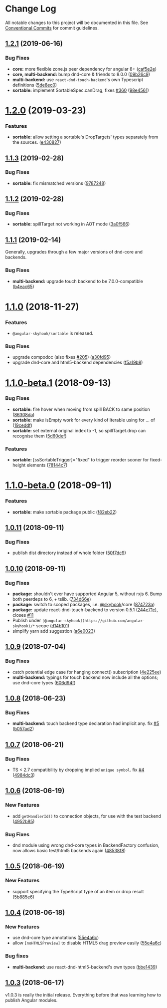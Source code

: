 # Change Log

All notable changes to this project will be documented in this file.
See [Conventional Commits](https://conventionalcommits.org) for commit guidelines.

## [1.2.1](https://github.com/cormacrelf/angular-skyhook/compare/v1.2.0...v1.2.1) (2019-06-16)


### Bug Fixes

* **core:** more flexible zone.js peer dependency for angular 8+ ([caf5e2e](https://github.com/cormacrelf/angular-skyhook/commit/caf5e2e))
* **core, multi-backend:** bump dnd-core & friends to 8.0.0 ([09b26c9](https://github.com/cormacrelf/angular-skyhook/commit/09b26c9))
* **multi-backend:** use `react-dnd-touch-backend`'s own Typescript definitions ([5de8ec0](https://github.com/cormacrelf/angular-skyhook/commit/5de8ec0))
* **sortable:** implement SortableSpec.canDrag, fixes [#360](https://github.com/cormacrelf/angular-skyhook/issues/360) ([98e4561](https://github.com/cormacrelf/angular-skyhook/commit/98e4561))





# [1.2.0](https://github.com/cormacrelf/angular-skyhook/compare/v1.1.3...v1.2.0) (2019-03-23)


### Features

* **sortable:** allow setting a sortable's DropTargets' types separately from the sources. ([e430827](https://github.com/cormacrelf/angular-skyhook/commit/e430827))





## [1.1.3](https://github.com/cormacrelf/angular-skyhook/compare/v1.1.2...v1.1.3) (2019-02-28)


### Bug Fixes

* **sortable:** fix mismatched versions ([9787248](https://github.com/cormacrelf/angular-skyhook/commit/9787248))





## [1.1.2](https://github.com/cormacrelf/angular-skyhook/compare/v1.1.1...v1.1.2) (2019-02-28)


### Bug Fixes

* **sortable:** spillTarget not working in AOT mode ([3a0f566](https://github.com/cormacrelf/angular-skyhook/commit/3a0f566))





## [1.1.1](https://github.com/cormacrelf/angular-skyhook/compare/v1.1.0...v1.1.1) (2019-02-14)

Generally, upgrades through a few major versions of dnd-core and backends.


### Bug Fixes

* **multi-backend:** upgrade touch backend to be 7.0.0-compatible ([b4eac65](https://github.com/cormacrelf/angular-skyhook/commit/b4eac65))





# [1.1.0](https://github.com/cormacrelf/angular-skyhook/compare/v1.1.0-beta.1...v1.1.0) (2018-11-27)

### Features

* `@angular-skyhook/sortable` is released.

### Bug Fixes

* upgrade compodoc (also fixes [#205](https://github.com/cormacrelf/angular-skyhook/issues/205)) ([a30fd95](https://github.com/cormacrelf/angular-skyhook/commit/a30fd95))
* upgrade dnd-core and html5-backend dependencies ([f5a19b8](https://github.com/cormacrelf/angular-skyhook/commit/f5a19b8))





<a name="1.1.0-beta.1"></a>
# [1.1.0-beta.1](https://github.com/cormacrelf/angular-skyhook/compare/v1.1.0-beta.0...v1.1.0-beta.1) (2018-09-13)


### Bug Fixes

* **sortable:** fire hover when moving from spill BACK to same position ([86308da](https://github.com/cormacrelf/angular-skyhook/commit/86308da))
* **sortable:** make isEmpty work for every kind of Iterable<Data> using for ... of ([19ceddf](https://github.com/cormacrelf/angular-skyhook/commit/19ceddf))
* **sortable:** set external original index to -1, so spillTarget.drop can recognise them ([5d60def](https://github.com/cormacrelf/angular-skyhook/commit/5d60def))


### Features

* **sortable:** [ssSortableTrigger]="fixed" to trigger reorder sooner for fixed-height elements ([78144c7](https://github.com/cormacrelf/angular-skyhook/commit/78144c7))





<a name="1.1.0-beta.0"></a>
# [1.1.0-beta.0](https://github.com/cormacrelf/angular-skyhook/compare/v1.0.11...v1.1.0-beta.0) (2018-09-11)


### Features

* **sortable:** make sortable package public ([f82eb22](https://github.com/cormacrelf/angular-skyhook/commit/f82eb22))





<a name="1.0.11"></a>
## [1.0.11](https://github.com/cormacrelf/angular-skyhook/compare/v1.0.10...v1.0.11) (2018-09-11)


### Bug Fixes

* publish dist directory instead of whole folder ([50f7dc9](https://github.com/cormacrelf/angular-skyhook/commit/50f7dc9))





<a name="1.0.10"></a>
## [1.0.10](https://github.com/cormacrelf/angular-skyhook/compare/v1.0.9...v1.0.10) (2018-09-11)


### Bug Fixes

* **package:** shouldn't ever have supported Angular 5, without rxjs 6. Bump both peerdeps to 6, + tslib. ([734d66e](https://github.com/cormacrelf/angular-skyhook/commit/734d66e))
* **package:** switch to scoped packages, i.e. [@skyhook](https://github.com/skyhook)/core ([874723a](https://github.com/cormacrelf/angular-skyhook/commit/874723a))
* **package:** update react-dnd-touch-backend to version 0.5.1 ([244e71c](https://github.com/cormacrelf/angular-skyhook/commit/244e71c)), closes [#11](https://github.com/cormacrelf/angular-skyhook/issues/11)
* Publish under `[@angular-skyhook](https://github.com/angular-skyhook)/*` scope ([d14b101](https://github.com/cormacrelf/angular-skyhook/commit/d14b101))
* simplify yarn add suggestion ([a6e0023](https://github.com/cormacrelf/angular-skyhook/commit/a6e0023))





<a name="1.0.9"></a>
## [1.0.9](https://github.com/cormacrelf/angular-skyhook/compare/v1.0.8...v1.0.9) (2018-07-04)


### Bug Fixes

* catch potential edge case for hanging connect() subscription ([4e225ee](https://github.com/cormacrelf/angular-skyhook/commit/4e225ee))
* **multi-backend:** typings for touch backend now include all the options; use dnd-core types ([606d94f](https://github.com/cormacrelf/angular-skyhook/commit/606d94f))



<a name="1.0.8"></a>
## [1.0.8](https://github.com/cormacrelf/angular-skyhook/compare/v1.0.7...v1.0.8) (2018-06-23)


### Bug Fixes

* **multi-backend:** touch backend type declaration had implicit any. fix [#5](https://github.com/cormacrelf/angular-skyhook/issues/5) ([b057ad2](https://github.com/cormacrelf/angular-skyhook/commit/b057ad2))


<a name="1.0.7"></a>
## [1.0.7](https://github.com/cormacrelf/angular-skyhook/compare/v1.0.6...v1.0.7) (2018-06-21)

### Bug Fixes

* TS < 2.7 compatibility by dropping implied `unique symbol`. fix
[#4](https://github.com/cormacrelf/angular-skyhook/issues/4)
([4984dc3](https://github.com/cormacrelf/angular-skyhook/commit/4984dc3))


<a name="1.0.6"></a>
## [1.0.6](https://github.com/cormacrelf/angular-skyhook/compare/v1.0.5...v1.0.6) (2018-06-19)

### New Features

* add `getHandlerId()` to connection objects, for use with the test backend
  ([4952b85](https://github.com/cormacrelf/angular-skyhook/commit/4952b85))

### Bug Fixes

* dnd module using wrong dnd-core types in BackendFactory confusion, now allows
  basic test/html5 backends again
  ([48538f8](https://github.com/cormacrelf/angular-skyhook/commit/48538f8))

<a name="1.0.5"></a>
## [1.0.5](https://github.com/cormacrelf/angular-skyhook/compare/v1.0.4...v1.0.5) (2018-06-19)

### New Features

* support specifying the TypeScript type of an item or drop result
  ([5b885e6](https://github.com/cormacrelf/angular-skyhook/commit/5b885e6))

<a name="1.0.4"></a>
## [1.0.4](https://github.com/cormacrelf/angular-skyhook/compare/v1.0.3...v1.0.4) (2018-06-18)

### New Features

* use dnd-core type annotations
  ([55e4a6c](https://github.com/cormacrelf/angular-skyhook/commit/55e4a6c))
* allow `[noHTML5Preview]` to disable HTML5 drag preview easily
  ([55e4a6c](https://github.com/cormacrelf/angular-skyhook/commit/55e4a6c))

### Bug fixes

* **multi-backend:** use react-dnd-html5-backend's own types 
  ([bbe1439](https://github.com/cormacrelf/angular-skyhook/commit/bbe1439))

<a name="1.0.3"></a>
## [1.0.3](https://github.com/cormacrelf/angular-skyhook/compare/v1.0.0...v1.0.3) (2018-06-17)

v1.0.3 is really the initial release. Everything before that was learning how to
publish Angular modules.

